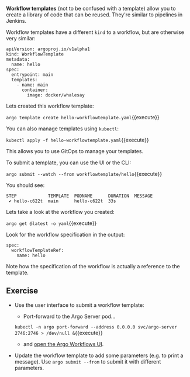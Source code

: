 **Workflow templates** (not to be confused with a template) allow you to create a library of code that can be reused.
They're similar to pipelines in Jenkins.

Workflow templates have a different `kind` to a workflow, but are otherwise very similar:

```
apiVersion: argoproj.io/v1alpha1
kind: WorkflowTemplate
metadata:
  name: hello
spec:
  entrypoint: main
  templates:
    - name: main
      container:
        image: docker/whalesay
```

Lets created this workflow template:

`argo template create hello-workflowtemplate.yaml`{{execute}}

You can also manage templates using `kubectl`:

`kubectl apply -f hello-workflowtemplate.yaml`{{execute}}

This allows you to use GitOps to manage your templates.

To submit a template, you can use the UI or the CLI:

`argo submit --watch --from workflowtemplate/hello`{{execute}}

You should see:

```
STEP            TEMPLATE  PODNAME      DURATION  MESSAGE
 ✔ hello-c622t  main      hello-c622t  33s         
```

Lets take a look at the workflow you created:

`argo get @latest -o yaml`{{execute}}

Look for the workflow specification in the output:

```
spec:
  workflowTemplateRef:
    name: hello
```

Note how the specification of the workflow is actually a reference to the template.

## Exercise

* Use the user interface to submit a workflow template:
  *  Port-forward to the Argo Server pod...
  
  `kubectl -n argo port-forward --address 0.0.0.0 svc/argo-server 2746:2746 > /dev/null &`{{execute}}
  
  * and [open the Argo Workflows UI]({{TRAFFIC_HOST1_2746}}/workflows/argo?limit=50).

* Update the workflow template to add some parameters (e.g. to print a message). Use `argo submit --from` to submit it
  with different parameters. 
